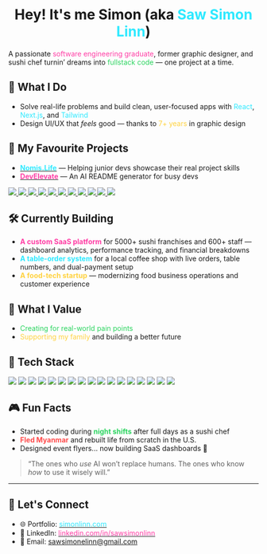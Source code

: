 <h1 align="center">Hey! It's me Simon (aka <span style="color:#2ee9ff">Saw Simon Linn</span>)</h1>

A passionate <span style="color:#ff3ea5">software engineering graduate</span>, former graphic designer, and sushi chef turnin’ dreams into <span style="color:#2bd45f">fullstack code</span> — one project at a time.

## 🔧 What I Do

- Solve real-life problems and build clean, user-focused apps with <span style="color:#2ee9ff">React</span>, <span style="color:#2ee9ff">Next.js</span>, and <span style="color:#2ee9ff">Tailwind</span>
- Design UI/UX that <em>feels</em> good — thanks to <span style="color:#ffd23f">7+ years</span> in graphic design

## 🚀 My Favourite Projects

- [<strong><span style="color:#2ee9ff">Nomis.Life</span></strong>](https://nomis.life) — Helping junior devs showcase their real project skills
- [<strong><span style="color:#ff3ea5">DevElevate</span></strong>](https://develevate.pro) — An AI README generator for busy devs
 <p align="left">
  <a href="https://nomis.life">
    <img src="https://img.shields.io/badge/-Nomis.Life-2ee9ff?style=for-the-badge&labelColor=000&logo=vercel&logoColor=white" />
  </a>
  <a href="https://develevate.pro">
    <img src="https://img.shields.io/badge/-DevElevate_AI-ff4b4b?style=for-the-badge&labelColor=000&logo=vercel&logoColor=white" />
  </a>
  <a href="https://github.com/SawSimonLinn/pixel-portfolio">
    <img src="https://img.shields.io/badge/-Pixel_Portfolio-ff3ea5?style=for-the-badge&labelColor=000&logo=react&logoColor=white" />
  </a>
  <a href="https://biz-boost-five.vercel.app/">
    <img src="https://img.shields.io/badge/-Franchise_Dashboard-ffd23f?style=for-the-badge&labelColor=000&logo=appwrite&logoColor=black" />
  </a>
  <a href="https://bluebirdhaus.online">
    <img src="https://img.shields.io/badge/-BlueBird_Haus_Sushi-06B6D4?style=for-the-badge&labelColor=000&logo=firebase&logoColor=white" />
  </a>
  <a href="https://github.com/SawSimonLinn/crypto-dash">
    <img src="https://img.shields.io/badge/-Crypto_Dashboard-8a2be2?style=for-the-badge&labelColor=000&logo=bitcoin&logoColor=white" />
  </a>
  <a href="https://codeheavenstudio.com">
    <img src="https://img.shields.io/badge/-Code_Heaven_Studio-2bd45f?style=for-the-badge&labelColor=000&logo=netlify&logoColor=white" />
  </a>
  <a href="https://github.com/SawSimonLinn/nextjs-portfolio">
    <img src="https://img.shields.io/badge/-Next.js_Portfolio-06B6D4?style=for-the-badge&labelColor=000&logo=next.js&logoColor=white" />
  </a>
  <a href="https://github.com/SawSimonLinn/hope-school-dashboard">
    <img src="https://img.shields.io/badge/-HOPE_School_Dashboard-2ee9ff?style=for-the-badge&labelColor=000&logo=appwrite&logoColor=white" />
  </a>
  <a href="https://github.com/SawSimonLinn/eco-challenge-app">
    <img src="https://img.shields.io/badge/-Eco_Challenge_App-2bd45f?style=for-the-badge&labelColor=000&logo=leaflet&logoColor=white" />
  </a>
  <a href="#">
    <img src="https://img.shields.io/badge/-More_Mini_Projects-grey?style=for-the-badge&labelColor=000&logo=github&logoColor=white" />
  </a>
</p>

## 🛠️ Currently Building

- <span style="color:#ff3ea5"><strong>A custom SaaS platform</strong></span> for 5000+ sushi franchises and 600+ staff — dashboard analytics, performance tracking, and financial breakdowns
- <span style="color:#2ee9ff"><strong>A table-order system</strong></span> for a local coffee shop with live orders, table numbers, and dual-payment setup
- <span style="color:#ffd23f"><strong>A food-tech startup</strong></span> — modernizing food business operations and customer experience

## 💖 What I Value

- <span style="color:#2bd45f">Creating for real-world pain points</span>
- <span style="color:#ffd23f">Supporting my family</span> and building a better future

## 🧰 Tech Stack

<p align="left">
<img src="https://img.shields.io/badge/React-20232A?style=for-the-badge&logo=react&logoColor=61DAFB" />
<img src="https://img.shields.io/badge/Next.js-000000?style=for-the-badge&logo=nextdotjs&logoColor=white" />
<img src="https://img.shields.io/badge/TypeScript-3178C6?style=for-the-badge&logo=typescript&logoColor=white" />
<img src="https://img.shields.io/badge/JavaScript-F7DF1E?style=for-the-badge&logo=javascript&logoColor=000" />
<img src="https://img.shields.io/badge/Tailwind-06B6D4?style=for-the-badge&logo=tailwindcss&logoColor=white" />
<img src="https://img.shields.io/badge/Node.js-339933?style=for-the-badge&logo=nodedotjs&logoColor=white" />
<img src="https://img.shields.io/badge/Express.js-000000?style=for-the-badge&logo=express&logoColor=white" />
<img src="https://img.shields.io/badge/MongoDB-47A248?style=for-the-badge&logo=mongodb&logoColor=white" />
<img src="https://img.shields.io/badge/Firebase-FFCA28?style=for-the-badge&logo=firebase&logoColor=black" />
<img src="https://img.shields.io/badge/Appwrite-F02E65?style=for-the-badge&logo=appwrite&logoColor=white" />
<img src="https://img.shields.io/badge/PostgreSQL-4169E1?style=for-the-badge&logo=postgresql&logoColor=white" />
<img src="https://img.shields.io/badge/REST%20API-00599C?style=for-the-badge&logo=api&logoColor=white" />
<img src="https://img.shields.io/badge/JWT-000000?style=for-the-badge&logo=jsonwebtokens&logoColor=white" />
<img src="https://img.shields.io/badge/Vercel-000?style=for-the-badge&logo=vercel&logoColor=white" />
<img src="https://img.shields.io/badge/GitHub%20Actions-2088FF?style=for-the-badge&logo=githubactions&logoColor=white" />
<img src="https://img.shields.io/badge/Postman-FF6C37?style=for-the-badge&logo=postman&logoColor=white" />
<img src="https://img.shields.io/badge/Figma-F24E1E?style=for-the-badge&logo=figma&logoColor=white" />
</p>

## 🎮 Fun Facts

- Started coding during <span style="color:#2bd45f"><strong>night shifts</strong></span> after full days as a sushi chef
- <span style="color:#ff4b4b"><strong>Fled Myanmar</strong></span> and rebuilt life from scratch in the U.S.
- Designed event flyers... now building SaaS dashboards 🎯

> “The ones who <em>use</em> AI won’t replace humans. The ones who know <em>how</em> to use it wisely will.”

---

## 🔗 Let's Connect

- 🌐 Portfolio: [<span style="color:#2ee9ff">simonlinn.com</span>](https://simonlinn.com)
- 💼 LinkedIn: [<span style="color:#ff3ea5">linkedin.com/in/sawsimonlinn</span>](https://linkedin.com/in/sawsimonlinn)
- 📧 Email: <span style="color:#ffd23f">sawsimonelinn@gmail.com</span>
